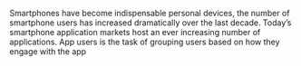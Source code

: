 Smartphones have become indispensable personal devices, the number of smartphone users has increased dramatically over the last decade. Today’s smartphone application markets host an ever increasing number of applications. App users is the task of grouping users based on how they engage with the app
